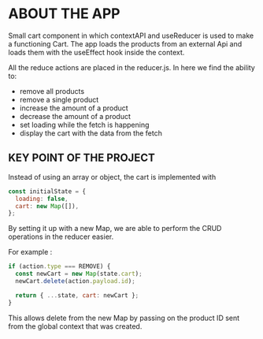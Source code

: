 # ABOUT THE APP

Small cart component in which contextAPI and useReducer is used to make a functioning Cart.
The app loads the products from an external Api and loads them with the useEffect hook inside the context.

All the reduce actions are placed in the reducer.js. In here we find the ability to:

- remove all products
- remove a single product
- increase the amount of a product
- decrease the amount of a product
- set loading while the fetch is happening
- display the cart with the data from the fetch

## KEY POINT OF THE PROJECT

Instead of using an array or object, the cart is implemented with

```js
const initialState = {
  loading: false,
  cart: new Map([]),
};
```

By setting it up with a new Map, we are able to perform the CRUD operations in the reducer easier.

For example :

```js
if (action.type === REMOVE) {
  const newCart = new Map(state.cart);
  newCart.delete(action.payload.id);

  return { ...state, cart: newCart };
}
```

This allows delete from the new Map by passing on the product ID sent from the global context that was created.
